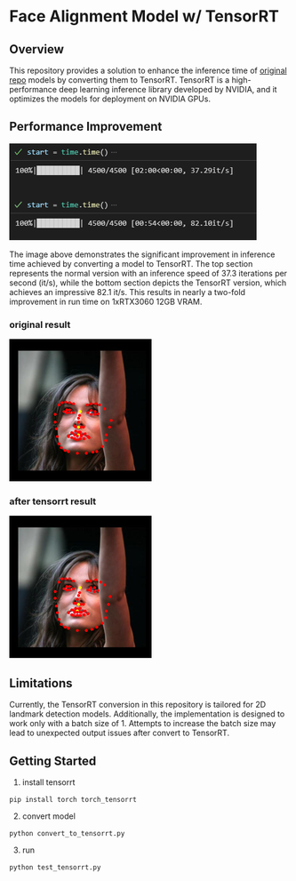
# Face Alignment Model w/ TensorRT
## Overview
This repository provides a solution to enhance the inference time of [original repo](https://github.com/1adrianb/face-alignment) models by converting them to TensorRT. TensorRT is a high-performance deep learning inference library developed by NVIDIA, and it optimizes the models for deployment on NVIDIA GPUs.

## Performance Improvement
![Alt text](assets/image.png)

The image above demonstrates the significant improvement in inference time achieved by converting a model to TensorRT. The top section represents the normal version with an inference speed of 37.3 iterations per second (it/s), while the bottom section depicts the TensorRT version, which achieves an impressive 82.1 it/s. This results in nearly a two-fold improvement in run time on 1xRTX3060 12GB VRAM.

### original result
![Alt text](assets/r1.png)

### after tensorrt result
![Alt text](assets/r2.png)

## Limitations
Currently, the TensorRT conversion in this repository is tailored for 2D landmark detection models. Additionally, the implementation is designed to work only with a batch size of 1. Attempts to increase the batch size may lead to unexpected output issues after convert to TensorRT.

## Getting Started
1. install tensorrt
```
pip install torch torch_tensorrt
```

2. convert model
```
python convert_to_tensorrt.py
```

3. run
```
python test_tensorrt.py
```
